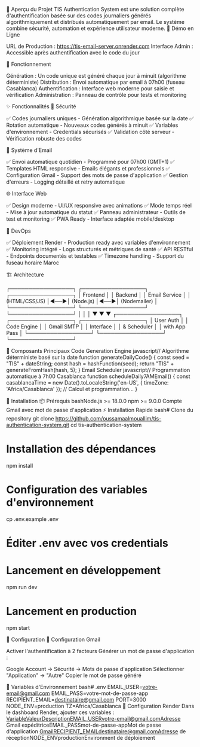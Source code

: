 🎯 Aperçu du Projet
TIS Authentication System est une solution complète d'authentification basée sur des codes journaliers générés algorithmiquement et distribués automatiquement par email. Le système combine sécurité, automation et expérience utilisateur moderne.
🎪 Démo en Ligne

URL de Production : https://tis-email-server.onrender.com
Interface Admin : Accessible après authentification avec le code du jour

🔑 Fonctionnement

Génération : Un code unique est généré chaque jour à minuit (algorithme déterministe)
Distribution : Envoi automatique par email à 07h00 (fuseau Casablanca)
Authentification : Interface web moderne pour saisie et vérification
Administration : Panneau de contrôle pour tests et monitoring


✨ Fonctionnalités
🔐 Sécurité

✅ Codes journaliers uniques - Génération algorithmique basée sur la date
✅ Rotation automatique - Nouveaux codes générés à minuit
✅ Variables d'environnement - Credentials sécurisés
✅ Validation côté serveur - Vérification robuste des codes

📧 Système d'Email

✅ Envoi automatique quotidien - Programmé pour 07h00 (GMT+1)
✅ Templates HTML responsive - Emails élégants et professionnels
✅ Configuration Gmail - Support des mots de passe d'application
✅ Gestion d'erreurs - Logging détaillé et retry automatique

🌐 Interface Web

✅ Design moderne - UI/UX responsive avec animations
✅ Mode temps réel - Mise à jour automatique du statut
✅ Panneau administrateur - Outils de test et monitoring
✅ PWA Ready - Interface adaptée mobile/desktop

🚀 DevOps

✅ Déploiement Render - Production ready avec variables d'environnement
✅ Monitoring intégré - Logs structurés et métriques de santé
✅ API RESTful - Endpoints documentés et testables
✅ Timezone handling - Support du fuseau horaire Maroc


🏗 Architecture

┌─────────────────┐    ┌─────────────────┐    ┌─────────────────┐
│   Frontend      │    │   Backend       │    │   Email Service │
│   (HTML/CSS/JS) │◄──►│   (Node.js)     │◄──►│   (Nodemailer)  │
└─────────────────┘    └─────────────────┘    └─────────────────┘
         │                       │                       │
         ▼                       ▼                       ▼
┌─────────────────┐    ┌─────────────────┐    ┌─────────────────┐
│   User Auth     │    │   Code Engine   │    │   Gmail SMTP    │
│   Interface     │    │   & Scheduler   │    │   with App Pass │
└─────────────────┘    └─────────────────┘    └─────────────────┘


🔧 Composants Principaux
Code Generation Engine
javascript// Algorithme déterministe basé sur la date
function generateDailyCode() {
    const seed = "TIS" + dateString;
    const hash = hashFunction(seed);
    return "TIS" + generateFromHash(hash, 5);
}
Email Scheduler
javascript// Programmation automatique à 7h00 Casablanca
function scheduleDaily7AMEmail() {
    const casablancaTime = new Date().toLocaleString('en-US', {
        timeZone: 'Africa/Casablanca'
    });
    // Calcul et programmation...
}

🚀 Installation
📦 Prérequis
bashNode.js >= 18.0.0
npm >= 9.0.0
Compte Gmail avec mot de passe d'application
⚡ Installation Rapide
bash# Clone du repository
git clone https://github.com/oussamaalmouallim/tis-authentication-system.git
cd tis-authentication-system

# Installation des dépendances
npm install

# Configuration des variables d'environnement
cp .env.example .env
# Éditer .env avec vos credentials

# Lancement en développement
npm run dev

# Lancement en production
npm start

🔧 Configuration
📧 Configuration Gmail

Activer l'authentification à 2 facteurs
Générer un mot de passe d'application :

Google Account → Sécurité → Mots de passe d'application
Sélectionner "Application" → "Autre"
Copier le mot de passe généré



🔐 Variables d'Environnement
bash# .env
EMAIL_USER=votre-email@gmail.com
EMAIL_PASS=votre-mot-de-passe-app
RECIPIENT_EMAIL=destinataire@gmail.com
PORT=3000
NODE_ENV=production
TZ=Africa/Casablanca
🎯 Configuration Render
Dans le dashboard Render, ajouter ces variables :
VariableValeurDescriptionEMAIL_USERvotre-email@gmail.comAdresse Gmail expéditriceEMAIL_PASSmot-de-passe-appMot de passe d'application GmailRECIPIENT_EMAILdestinataire@gmail.comAdresse de réceptionNODE_ENVproductionEnvironment de déploiement
